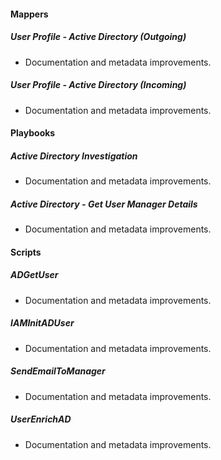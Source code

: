 
#### Mappers

##### User Profile - Active Directory (Outgoing)

- Documentation and metadata improvements.
##### User Profile - Active Directory (Incoming)

- Documentation and metadata improvements.

#### Playbooks

##### Active Directory Investigation

- Documentation and metadata improvements.
##### Active Directory - Get User Manager Details

- Documentation and metadata improvements.

#### Scripts

##### ADGetUser

- Documentation and metadata improvements.
##### IAMInitADUser

- Documentation and metadata improvements.
##### SendEmailToManager

- Documentation and metadata improvements.
##### UserEnrichAD

- Documentation and metadata improvements.
